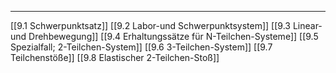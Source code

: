 ***

[[9.1 Schwerpunktsatz]]
[[9.2 Labor-und Schwerpunktsystem]]
[[9.3 Linear- und Drehbewegung]]
[[9.4 Erhaltungssätze für N-Teilchen-Systeme]]
[[9.5 Spezialfall; 2-Teilchen-System]]
[[9.6 3-Teilchen-System]]
[[9.7 Teilchenstöße]]
[[9.8 Elastischer 2-Teilchen-Stoß]]
